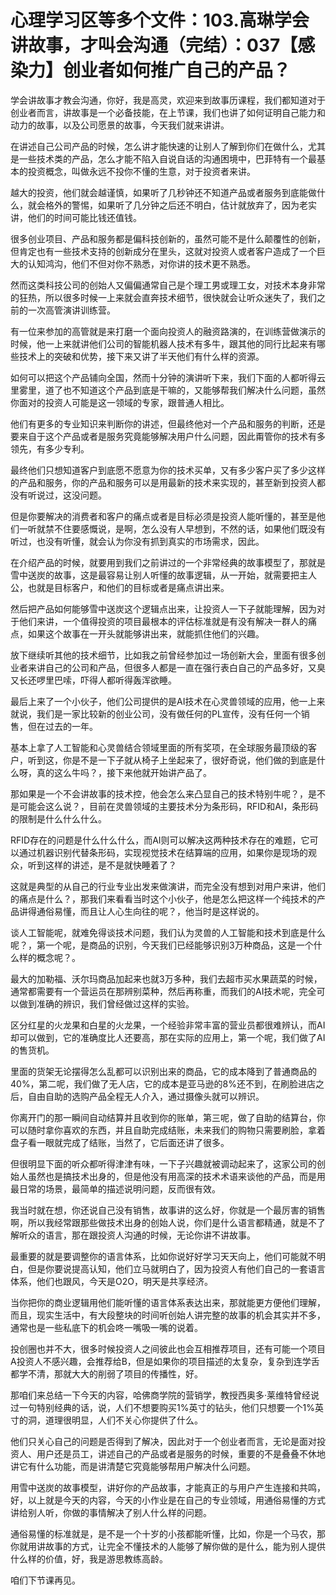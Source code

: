 # 心理学习区等多个文件：103.高琳学会讲故事，才叫会沟通（完结）：037【感染力】创业者如何推广自己的产品？

学会讲故事才教会沟通，你好，我是高灵，欢迎来到故事历课程，我们都知道对于创业者而言，讲故事是一个必备技能，在上节课，我们也讲了如何证明自己能力和动力的故事，以及公司愿景的故事，今天我们就来讲讲。

在讲述自己公司产品的时候，怎么讲才能快速的让别人了解到你们在做什么，尤其是一些技术类的产品，怎么才能不陷入自说自话的沟通困境中，巴菲特有一个最基本的投资概念，叫做永远不投你不懂的生意，对于投资者来讲。

越大的投资，他们就会越谨慎，如果听了几秒钟还不知道产品或者服务到底能做什么，就会格外的警惕，如果听了几分钟之后还不明白，估计就放弃了，因为老实讲，他们的时间可能比钱还值钱。

很多创业项目、产品和服务都是偏科技创新的，虽然可能不是什么颠覆性的创新，但肯定也有一些技术支持的创新成分在里头，这就对投资人或者客户造成了一个巨大的认知鸿沟，他们不但对你不熟悉，对你讲的技术更不熟悉。

然而这类科技公司的创始人又偏偏通常自己是个理工男或理工女，对技术本身非常的狂热，所以很多时候一上来就会直奔技术细节，很快就会让听众迷失了，我们之前的一次高管演讲训练营。

有一位来参加的高管就是来打磨一个面向投资人的融资路演的，在训练营做演示的时候，他一上来就讲他们公司的智能机器人技术有多牛，跟其他的同行比起来有哪些技术上的突破和优势，接下来又讲了半天他们有什么样的资源。

如何可以把这个产品铺向全国，然而十分钟的演讲听下来，我们下面的人都听得云里雾里，道了也不知道这个产品到底是干嘛的，又能够帮我们解决什么问题，虽然你面对的投资人可能是这一领域的专家，跟普通人相比。

他们有更多的专业知识来判断你的讲述，但最终他对一个产品和服务的判断，还是要来自于这个产品或者是服务究竟能够解决用户什么问题，因此甭管你的技术有多领先，有多少专利。

最终他们只想知道客户到底愿不愿意为你的技术买单，又有多少客户买了多少这样的产品和服务，你的产品和服务可以是用最新的技术来实现的，甚至新到投资人都没有听说过，这没问题。

但是你要解决的消费者和客户的痛点或者是目标必须是投资人能听懂的，甚至是他们一听就禁不住要感慨说，是啊，怎么没有人早想到，不然的话，如果他们既没有听过，也没有听懂，就会认为你没有抓到真实的市场需求，因此。

在介绍产品的时候，就要用到我们之前讲过的一个非常经典的故事模型了，那就是雪中送炭的故事，这是最容易让别人听懂的故事逻辑，从一开始，就需要把主人公，也就是目标客户，和他们的目标或者是痛点讲出来。

然后把产品如何能够雪中送炭这个逻辑点出来，让投资人一下子就能理解，因为对于他们来讲，一个值得投资的项目最根本的评估标准就是有没有解决一群人的痛点，如果这个故事在一开头就能够讲出来，就能抓住他们的兴趣。

放下继续听其他的技术细节，比如我之前曾经参加过一场创新大会，里面有很多创业者来讲自己的公司和产品，但很多人都是一直在强行表白自己的产品多好，又臭又长还啰里巴嗦，吓得人都听得轰浑欲睡。

最后上来了一个小伙子，他们公司提供的是AI技术在心灵兽领域的应用，他一上来就说，我们是一家比较新的创业公司，没有做任何的PL宣传，没有任何一个销售，但在过去的一年。

基本上拿了人工智能和心灵兽结合领域里面的所有奖项，在全球服务最顶级的客户，听到这，你是不是一下子就从椅子上坐起来了，很好奇说，他们做的到底是什么呀，真的这么牛吗？，接下来他就开始讲产品了。

那如果是一个不会讲故事的技术控，他会怎么来凸显自己的技术特别牛呢？，是不是可能会这么说？，目前在灵兽领域的主要技术分为条形码，RFID和AI，条形码的限制是什么什么什么。

RFID存在的问题是什么什么什么，而AI则可以解决这两种技术存在的难题，它可以通过机器识别代替条形码，实现视觉技术在结算端的应用，如果你是现场的观众，听到这样的讲述，是不是就快睡着了？

这就是典型的从自己的行业专业出发来做演讲，而完全没有想到对用户来讲，他们的痛点是什么？，那我们来看看当时这个小伙子，他是怎么把这样一个纯技术的产品讲得通俗易懂，而且让人心生向往的呢？，他当时是这样说的。

谈人工智能呢，就难免得谈技术问题，我们认为灵兽的人工智能和技术到底是什么呢？，第一个呢，是商品的识别，今天我们已经能够识别3万种商品，这是一个什么样的概念呢？。

最大的加勒福、沃尔玛商品加起来也就3万多种，我们去超市买水果蔬菜的时候，通常都需要有一个营运员在那辨别菜种，然后再称重，而我们的AI技术呢，完全可以做到准确的辨识，我们曾经做过这样的实验。

区分红星的火龙果和白星的火龙果，一个经验非常丰富的营业员都很难辨认，而AI却可以做到，它的准确度比人还要高，那在实际的应用上，第一个呢，我们做了AI的售货机。

里面的货架无论摆得怎么乱都可以识别出来的商品，它的成本降到了普通商品的40%，第二呢，我们做了无人店，它的成本是亚马逊的8%还不到，在刷脸进店之后，自由自助的选购产品全程无人介入，通过摄像头就可以辨识。

你离开门的那一瞬间自动结算并且收到你的账单，第三呢，做了自助的结算台，你可以随时拿你喜欢的东西，并且自助完成结账，未来我们的购物只需要刷脸，拿着盘子看一眼就完成了结账，当然了，它后面还讲了很多。

但很明显下面的听众都听得津津有味，一下子兴趣就被调动起来了，这家公司的创始人虽然也是搞技术出身的，但是他没有用高深的技术术语来谈他的产品，而是用最日常的场景，最简单的描述说明问题，反而很有效。

我当时就在想，你还说自己没有销售，故事讲的这么好，你就是一个最厉害的销售啊，所以我经常跟那些做技术出身的创始人说，你们是什么语言都精通，就是不了解听众的语言，那在跟投资人沟通的时候，无论你讲不讲故事。

最重要的就是要调整你的语言体系，比如你说好好学习天天向上，他们可能就不明白，但是你要说提高认知，他们立马就明白了，因为投资人有他们自己的一套语言体系，他们也跟风，今天是O2O，明天是共享经济。

当你把你的商业逻辑用他们能听懂的语言体系表达出来，那就能更方便他们理解，而且，现实生活中，有大段整块的时间听创始人讲完整的故事的机会其实并不多，通常也是一些私底下的机会咚一嘴吸一嘴的说着。

投创圈也并不大，很多时候投资人之间彼此也会互相推荐项目，还有可能一个项目A投资人不感兴趣，会推荐给B，但是如果你的项目描述的太复杂，复杂到连学舌都学不清，那就大大的削弱了项目的传播性，好。

那咱们来总结一下今天的内容，哈佛商学院的营销学，教授西奥多·莱维特曾经说过一句特别经典的话，说，人们不想要购买1%英寸的钻头，他们只想要一个1%英寸的洞，道理很明显，人们不关心你提供了什么。

他们只关心自己的问题是否得到了解决，因此对于一个创业者而言，无论是面对投资人、用户还是员工，讲述自己的产品或者是服务的时候，重要的不是叠叠不休地讲它有什么功能，而是讲清楚它究竟能够帮用户解决什么问题。

用雪中送炭的故事模型，讲好你的产品故事，才能真正的与用户产生连接和共鸣，好，以上就是今天的内容，今天的小作业是在自己的专业领域，用通俗易懂的方式讲给别人听，你做的事情解决了别人什么样的问题。

通俗易懂的标准就是，是不是一个十岁的小孩都能听懂，比如，你是一个马农，那你就用讲故事的方式，让完全不懂技术的人能够了解你做的是什么，能为别人提供什么样的价值，好，我是游思教练高龄。

咱们下节课再见。